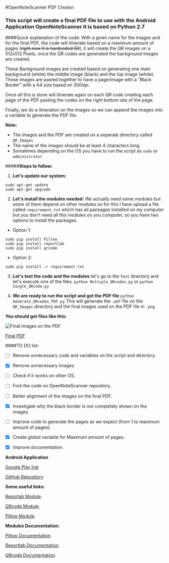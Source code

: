 #OpenNoteScanner PDF Creator:
### This script will create a final PDF file to use with the Android Application OpenNoteScanner it is based on Python 2.7

####Quick explanation of the code:
With a given name for the images and for the final PDF, the code will itinerate based on a maximum amount of pages (~~right now it is hardcoded 50~~), it will create the QR images on a 512x512 Pixels, once the QR codes are generated the background images are created.

These Background images are created based on generating one main background (white) the middle image (black) and the top image (white). Those images are pasted together to have a page/image with a "Black Border" with a A4 size based on 300dpi.

Once all this is done will itinerate again on each QR code creating each page of the PDF pasting the codes on the right bottom site of the page.

Finally, we do a itineration on the images so we can append the images into a variable to generate the PDF file.

**Note:** 

* The images and the PDF are created on a separate directory called ```QR_Images```
* The name of the images should be at least 4 characters long.
* Somatimes depending on the OS you have to run the script as ```sudo``` or ```administrator```

#####**Steps to follow:**
1. **Let's update our system:**

 ```
 sudo apt-get update
 sudo apt-get upgrade
 ```

2. **Let's install the modules needed:**
We actually need some modules but some of them depend on other modules so for this I have upload a file called ```requirement.txt``` which has all packages installed on my computer but you don't need all this modules on you computer, so you have two options to install the packages.

 * Option 1:
 ```
 sudo pip install Pillow
 sudo pip install reportlab
 sudo pip install qrcode
 ```
 * Option 2:
 ```
 sudo pip install -r requirement.txt
 ```
 
3. **Let's test the code and the modules**
let's go to the ```Test``` directory and let's execute one of the files.
```python Multiple_QRcodes.py``` or ```python Single_QRcode.py```

4. **We are ready to run the script and get the PDF file**
```python Generate_QRcodes_PDF.py```
This will generate the ```.pdf``` file on the ```QR_Images``` directory and the final images used on the  PDF file in ```.png``` 

**You should get files like this:**

![Final Images on the PDF](https://github.com/yeyeto2788/OpenNoteScannerPDF/blob/master/TestImage.png)

[Final PDF](https://github.com/yeyeto2788/OpenNoteScannerPDF/blob/master/QR_Images/Final.pdf)


####TO DO list:
- [ ] Remove unnecessary code and variables on the script and directory.

- [x] Remove unnecessary images.

- [ ] Check if it works on other OS. 

- [ ] Fork the code on OpenNoteScanner repository.

- [ ] Better alignment of the images on the final PDF.

- [x] Investigate why the black border is not completely shown on the images.

- [ ] Improve code to generate the pages as we expect (from 1 to maximum amount of pages).

- [x] Create global variable for Maximum amount of pages.

- [x] Improve documentation.



**Android Application**

[Google Play link](https://play.google.com/store/apps/details?id=com.todobom.opennotescanner&utm_source=global_co&utm_medium=prtnr&utm_content=Mar2515&utm_campaign=PartBadge&pcampaignid=MKT-Other-global-all-co-prtnr-py-PartBadge-Mar2515-1)

[GitHub Repository](https://github.com/ctodobom/OpenNoteScanner)

**Some useful links:**

[Reporlab Module](https://pypi.python.org/pypi/reportlab/2.7).

[QRcode Module](https://pypi.python.org/pypi/qrcode/2.7).

[Pillow Module](https://pypi.python.org/pypi/Pillow/2.7.0).


**Modules Documentation:**

[Pillow Documentation](http://pillow.readthedocs.io/en/3.0.x/installation.html).

[Reportlab Documentation](https://www.reportlab.com/docs/reportlab-userguide.pdf).

[QRcode Documentation](https://github.com/lincolnloop/python-qrcode).


